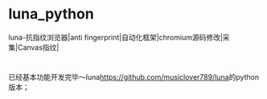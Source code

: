 # luna_python
luna-抗指纹浏览器|anti fingerprint|自动化框架|chromium源码修改|采集|Canvas指纹|
#
已经基本功能开发完毕～luna<https://github.com/musiclover789/luna>的python版本；

